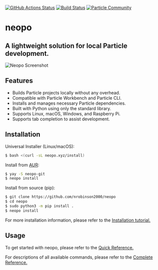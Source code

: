 [![GitHub Actions Status](https://github.com/nrobinson2000/neopo/workflows/python-pip/badge.svg)](https://github.com/nrobinson2000/neopo/actions)
[![Build Status](https://travis-ci.org/nrobinson2000/neopo.svg?branch=master)](https://travis-ci.org/nrobinson2000/neopo)
[![Particle Community](https://img.shields.io/badge/particle-community-informational)](https://community.particle.io/t/neopo-a-lightweight-solution-for-local-particle-development/56378?u=nrobinson2000)

# neopo
## A lightweight solution for local Particle development.

![Neopo Screenshot](https://d33wubrfki0l68.cloudfront.net/15087ce9e7456a0a49394a271af1855d11c0a926/d203a/assets/images/neopo-carbon.png)

## Features

- Builds Particle projects locally without any overhead.
- Compatible with Particle Workbench and Particle CLI.
- Installs and manages necessary Particle dependencies.
- Built with Python using only the standard library.
- Supports Linux, macOS, Windows, and Raspberry Pi.
- Supports tab completion to assist development.

## Installation

Universal Installer (Linux/macOS):

```bash
$ bash <(curl -sL neopo.xyz/install)
```

Install from [AUR](https://aur.archlinux.org/packages/neopo-git/):

```bash
$ yay -S neopo-git
$ neopo install
```

Install from source (pip):

```bash
$ git clone https://github.com/nrobinson2000/neopo
$ cd neopo
$ sudo python3 -m pip install .
$ neopo install
```

For more installation information, please refer to the [Installation tutorial.](https://neopo.xyz/tutorials/install)

## Usage

To get started with neopo, please refer to the [Quick Reference.](https://neopo.xyz/docs/quick-docs)

For descriptions of all available commands, please refer to the [Complete Reference.](https://neopo.xyz/docs/full-docs)